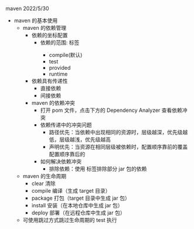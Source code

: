 maven
2022/5/30

* maven 的基本使用
  * maven 的依赖管理
    * 依赖的坐标配置
      * 依赖的范围: <scope> 标签
        * compile(默认)
        * test
        * provided
        * runtime
    * 依赖具有传递性
      * 直接依赖
      * 间接依赖
    * maven 的依赖冲突
      * 打开 pom 文件，点击下方的 Dependency Analyzer 查看依赖冲突
      * 依赖传递中的冲突问题
        * 路径优先：当依赖中出现相同的资源时，层级越深，优先级越低，层级越浅，优先级越高
        * 声明优先：当资源在相同层级被依赖时，配置顺序靠前的覆盖配置顺序靠后的
      * 如何解决依赖冲突
        * 排除依赖：使用 <exclusions> 标签排除部分 jar 包的依赖
  * maven 的生命周期
    * clear 清除
    * compile 编译（生成 target 目录）
    * package 打包（target 目录中生成 jar 包）
    * install 安装（在本地仓库中生成 jar 包）
    * deploy 部署（在远程仓库中生成 jar 包）
  * 可使用跳过方式跳过生命周期的 test 执行


